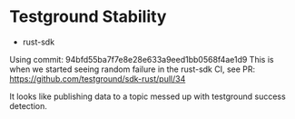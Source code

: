 # Testground Stability

- rust-sdk

Using commit: 94bfd55ba7f7e8e28e633a9eed1bb0568f4ae1d9
This is when we started seeing random failure in the rust-sdk CI,
see PR: https://github.com/testground/sdk-rust/pull/34


It looks like publishing data to a topic messed up with testground success detection.

